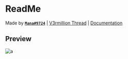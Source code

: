 # ReadMe
Made by [**`Mana#9724`**](https://v3rmillion.net/member.php?action=profile&uid=2305905) | [V3rmillion Thread](https://v3rmillion.net/showthread.php?pid=8375976#pid8375976) | [Documentation](https://mana64.gitbook.io/mango-lib/)

## Preview
![a](https://cdn.discordapp.com/attachments/934520898927595580/1026835741612982383/Mango_Hub_preview.png)
